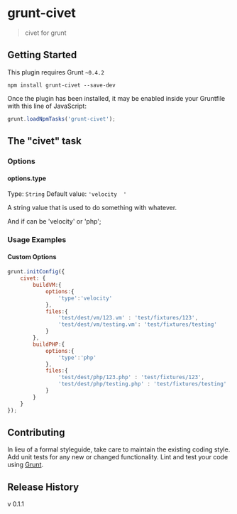# grunt-civet

> civet for grunt

## Getting Started
This plugin requires Grunt `~0.4.2`

```shell
npm install grunt-civet --save-dev
```

Once the plugin has been installed, it may be enabled inside your Gruntfile with this line of JavaScript:

```js
grunt.loadNpmTasks('grunt-civet');
```

## The "civet" task

### Options

#### options.type
Type: `String`
Default value: `'velocity  '`

A string value that is used to do something with whatever.

And if can be 'velocity' or 'php';

### Usage Examples

#### Custom Options

```js
grunt.initConfig({
    civet: {
        buildVM:{
            options:{
                'type':'velocity'
            },
            files:{
                'test/dest/vm/123.vm' : 'test/fixtures/123',
                'test/dest/vm/testing.vm': 'test/fixtures/testing'
            }
        },
        buildPHP:{
            options:{
                'type':'php'
            },
            files:{
                'test/dest/php/123.php' : 'test/fixtures/123',
                'test/dest/php/testing.php' : 'test/fixtures/testing'
            }
        }
    }
});
```

## Contributing
In lieu of a formal styleguide, take care to maintain the existing coding style. Add unit tests for any new or changed functionality. Lint and test your code using [Grunt](http://gruntjs.com/).

## Release History
v 0.1.1
